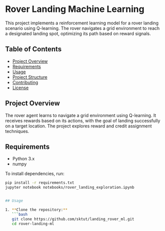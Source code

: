 # Rover Landing Machine Learning

This project implements a reinforcement learning model for a rover landing scenario using Q-learning. The rover navigates a grid environment to reach a designated landing spot, optimizing its path based on reward signals.

## Table of Contents

- [Project Overview](#project-overview)
- [Requirements](#requirements)
- [Usage](#usage)
- [Project Structure](#project-structure)
- [Contributing](#contributing)
- [License](#license)

## Project Overview

The rover agent learns to navigate a grid environment using Q-learning. It receives rewards based on its actions, with the goal of landing successfully on a target location. The project explores reward and credit assignment techniques.

## Requirements

- Python 3.x
- numpy

To install dependencies, run:

```bash
pip install -r requirements.txt
jupyter notebook notebooks/rover_landing_exploration.ipynb


## Usage

1. **Clone the repository:**
   ```bash
   git clone https://github.com/sktut/landing_rover_ml.git
   cd rover-landing-ml

